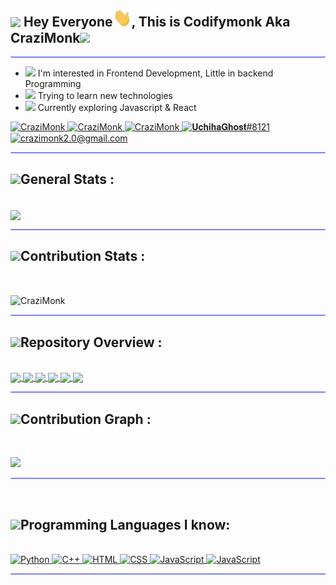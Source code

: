 ## <img src="https://c.tenor.com/daZ82E5sg8YAAAAi/crystal-de-meda-gem.gif" width="25px"> Hey Everyone<img src="https://raw.githubusercontent.com/ABSphreak/ABSphreak/master/gifs/Hi.gif" width="30px">, This is <strong>Codifymonk</strong>  Aka <strong>CraziMonk</strong><img src="https://c.tenor.com/daZ82E5sg8YAAAAi/crystal-de-meda-gem.gif" width="25px">

<hr style="height:2px;border-width:1;border-radius: 5px;color:gray;background-color:#8080ff">

- <img src="https://c.tenor.com/4ZKu_zQM8RAAAAAi/improviz-blender.gif" width="25px"> I'm interested in Frontend Development, Little in backend Programming <br/>
- <img src="https://c.tenor.com/iIdwhuezQv8AAAAi/ruskidd-butterfly.gif" width="30px"> Trying to learn new technologies <br/>
- <img src="https://c.tenor.com/daZ82E5sg8YAAAAi/crystal-de-meda-gem.gif" width="25px"> Currently exploring Javascript & React </br>

<!-----Social Accounts------>

<a href="www.linkedin.com/in/naveenkumar-gumaste">
<img border="0" alt="CraziMonk" src="https://img.icons8.com/doodle/40/000000/linkedin--v2.png"/>
</a>

<a href="https://twitter.com/crazi_monk">
<img border="0" alt="CraziMonk" src="https://img.icons8.com/nolan/40/twitter.png"/>
</a>

<a href="https://www.instagram.com/silver__linin/">
<img border="0" alt="CraziMonk" src="https://img.icons8.com/doodle/38/000000/instagram--v1.png"/>
</a>

<a href="https://discord.gg/4tKWKCn">
<img border="0" alt="𝐔𝐜𝐡𝐢𝐡𝐚𝐆𝐡𝐨𝐬𝐭#8121" src="https://img.icons8.com/fluent/42/000000/discord-logo.png"/>
</a>

<a href="crazimonk2.0@gmail.com">
<img border="0" alt="crazimonk2.0@gmail.com" src="https://img.icons8.com/doodle/38/000000/gmail-new.png"/>
</a>
</p>
 
<hr style="height:2px;border-width:1;border-radius: 5px;color:#8080ff;background-color:#8080ff">

<!-----Contribution figures------>

## <img src="https://c.tenor.com/9ER-sDwv7jIAAAAi/arrow-yellow-arrow.gif" width="30px">General Stats :
<br>
<img align="center" src = "https://github-readme-stats.vercel.app/api?username=Crazimonk&&show_icons=true&title_color=02D752&icon_color=bb2acf&text_color=b3b3ff&bg_color=0,000000,130F40">

<hr style="height:2px;border-width:1;border-radius: 5px;color:gray;background-color:#8080ff">

<!------------ Streak Display -------------->

## <img src="https://c.tenor.com/t8BoinVLwzAAAAAi/raf-rafs.gif" width="30px">Contribution Stats :
<br>
<div>
<p><img align="center" src="https://github-readme-streak-stats.herokuapp.com/?user=Crazimonk&theme=dark" alt="CraziMonk" /></p>
</div>

<hr style="height:2px;border-width:1;border-radius: 5px;color:#8080ff;background-color:#8080ff">


<!-------------Projects---------------->

## <img src="https://c.tenor.com/PrRf4W_uFicAAAAi/rafsdesign-rafs.gif" width="30px">Repository Overview :

<div>
  <br>
<a href="https://github.com/Crazimonk/nft-preview-card-component-main">
 <img align='center' src="https://github-readme-stats.vercel.app/api/pin/?username=Crazimonk&repo=Profile-Card-Component&theme=dark" />
</a>
 
<a href="https://github.com/Crazimonk/order-summary-component-main">
 <img align='center' src="https://github-readme-stats.vercel.app/api/pin/?username=Crazimonk&repo=order-summary-component-main&theme=dark" />
</a>
 

<a href="https://github.com/Crazimonk/nft-preview-card-component-main">
 <img align='center' src="https://github-readme-stats.vercel.app/api/pin/?username=Crazimonk&repo=nft-preview-card-component-main&theme=dark" />
</a>
 
 
 <a href="https://github.com/Crazimonk/Stats-Preview-Card-Component">
 <img align='center' src="https://github-readme-stats.vercel.app/api/pin/?username=Crazimonk&repo=Stats-Preview-Card-Component&theme=dark" />
</a>

 
 <a href="https://github.com/Crazimonk/Single-Price-Grid-Component">
 <img align='center' src="https://github-readme-stats.vercel.app/api/pin/?username=Crazimonk&repo=Single-Price-Grid-Component&theme=dark" />
</a>
 
 <a href="https://github.com/Crazimonk/3-Column-Preview-Card-Component">
 <img align='center' src="https://github-readme-stats.vercel.app/api/pin/?username=Crazimonk&repo=3-Column-Preview-Card-Component&theme=dark" />
</a>

</br>
<hr style="height:2px;#8080ffborder-width:0;border-radius: 5px;color:gray;background-color:#8080ff">
</div>

<!--------------- CraziMonk's Contribution Graph ---------------->

## <img src="https://c.tenor.com/7tB5uUwF7WUAAAAi/pfeil-arrow.gif" width="30px">Contribution Graph :
 <br>

 <img src="https://activity-graph.herokuapp.com/graph?username=Crazimonk&bg_color=FFFFFF&color=000000&line=000000&point=00FF00"></div>
 
 <hr style="height:2px;border-width:1;border-radius: 5px;color:#8080ff;background-color:#8080ff">
 
 </br>
 
<!------------------- Languages used by me ----------------------->

## <img src="https://c.tenor.com/Ry7RrgVhNHoAAAAi/improviz-blender.gif" width="30px">Programming Languages I know:
<br>


<a href="https://www.python.org/">
<img border="0" alt="Python" src="https://img.icons8.com/color//000000/python--v2.png"/>
</a>

<a href="http://www.cplusplus.org/">
<img border="0" alt="C++" src="https://img.icons8.com/color/48/000000/c-plus-plus-logo.png"/>
</a>

<a href="https://html.com/#What_is_HTML">
<img border="0" alt="HTML" src="https://img.icons8.com/color/48/000000/html-5--v1.png"/>
</a>

<a href="https://en.wikipedia.org/wiki/CSS">
<img border="0" alt="CSS" src="https://img.icons8.com/color/48/000000/css3.png"/>
</a>

<a href="https://www.javascript.com/">
<img border="0" alt="JavaScript" src="https://img.icons8.com/color/50/000000/javascript--v1.png"/>
</a>

<a href="https://reactjs.org/">
  <img border="0" alt="JavaScript" src="https://img.icons8.com/office/46/000000/react.png"/>
  </a>


</br>
<hr style="height:2px;#8080ffborder-width:0;border-radius: 5px;color:gray;background-color:#8080ff">
</br>
